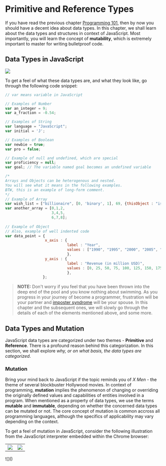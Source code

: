 # Primitive and Reference Types

If you have read the previous chapter [Programming 101](https://github.com/datasouvik/getting_started_with_javascript/blob/master/Chapters/2_programming101.md), then by now you should have a decent idea about data types. In this chapter, we shall learn about the data types and structures in context of JavaScript. Most importantly, you will learn the concept of __mutability__, which is extremely important to master for writing bulletproof code.

## Data Types in JavaScript

![](https://github.com/datasouvik/getting_started_with_javascript/blob/master/Assets/dataTypes.png)    

To get a feel of what these data types are, and what they look like, go through the following code snippet:    

```javascript
// var means variable in JavaScript

// Examples of Number
var an_integer = 9;
var a_fraction = -0.54;

// Examples of String
var language = "JavaScript";
var initial = 'J';

// Examples of Boolean
var newbie = true;
var pro = false;

// Example of null and undefined, which are special
var proficiency = null;
var goal; // The variable named goal becomes an undefined variable

/*
Arrays and Objects can be heterogenous and nested.
You will see what it means in the following examples.
BTW, this is an example of long-form comment.
*/
// Example of Array
var wish_list = ["billionaire", [0, 'binary', 1], 69, {thisObject : "isAwesOme"}];
var another_array = [0,1,2,
                     3,4,5,
                     6,7,8];
                     
// Example of Object
// Also, example of well indented code
var data_point = {
                  x_axis : {
                            label : "Year", 
                            values : ["1990", "1995", "2000", "2005", "2010", "2015", "2012"],
                            },
                  y_axis : {
                            label : "Revenue (in million USD)",
                            values : [0, 25, 50, 75, 100, 125, 150, 175, 200, 250, 300, 350, 400],
                            },
                 };
```

> __NOTE:__ Don't worry if you feel that you have been thrown into the deep end of the pool and you know nothing about swimming. As you progress in your journey of become a programmer, frustration will be your partner and [imposter syndrome](https://en.wikipedia.org/wiki/Impostor_syndrome) will be your spouse. In this chapter and the subsequent ones, we will slowly go through the details of each of the elements mentioned above, and some more.    

## Data Types and Mutation

JavaScript data types are categorized under two themes - __Primitive__ and __Reference__. There is a profound reason behind this categorization. In this section, we shall explore _why, or on what basis, the data types are categorized_.

### Mutation

Bring your mind back to JavaScript if the topic reminds you of _X Men_ - the theme of several blockbuster Hollywood movies. In context of programming, __mutation__ implies the phenomenon of changing or overriding the originally defined values and capabilities of entities involved in a program. When mentioned as a property of data types, we use the terms __mutable__ and __immutable__, depending on whether the concerned data types can be mutated or not. The core concept of mutation is common accross all programming languages, although the specifics of applicability may vary depending on the context.

To get a feel of mutation in JavaScript, consider the following illustration from the JavaScript interpreter embedded within the Chrome browser:

<table>
  <tr>
    <td>
      <img src="https://github.com/datasouvik/getting_started_with_javascript/blob/master/Assets/immutableNumber.png" 
           width= 
           height=
       />
    </td>
    <td>
      <img src="https://github.com/datasouvik/getting_started_with_javascript/blob/master/Assets/mutableObject.png"
           width= 
           height= 
       />      
    </td>
  </tr>
</table>
![]()
